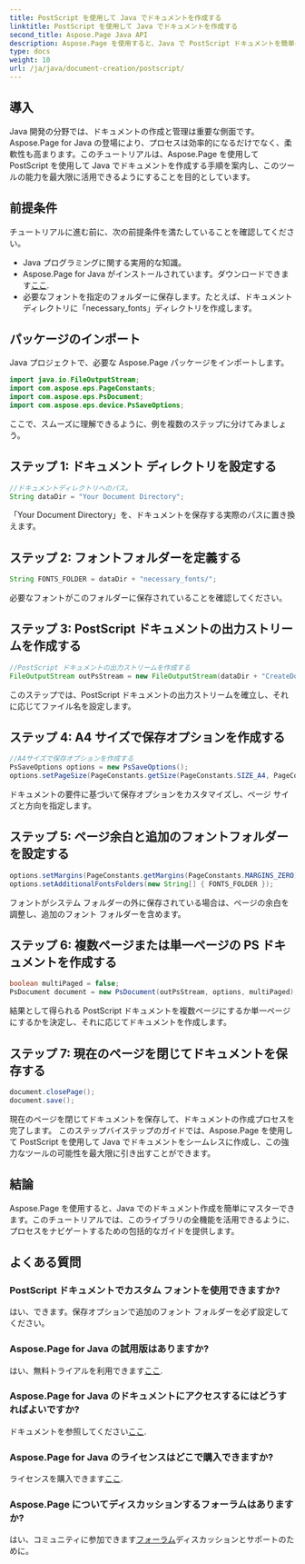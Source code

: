 ```yaml
---
title: PostScript を使用して Java でドキュメントを作成する
linktitle: PostScript を使用して Java でドキュメントを作成する
second_title: Aspose.Page Java API
description: Aspose.Page を使用すると、Java で PostScript ドキュメントを簡単に作成できます。ページ サイズ、余白、フォントをカスタマイズします。今すぐ無料トライアルを試してください!
type: docs
weight: 10
url: /ja/java/document-creation/postscript/
---
```

## 導入
Java 開発の分野では、ドキュメントの作成と管理は重要な側面です。 Aspose.Page for Java の登場により、プロセスは効率的になるだけでなく、柔軟性も高まります。このチュートリアルは、Aspose.Page を使用して PostScript を使用して Java でドキュメントを作成する手順を案内し、このツールの能力を最大限に活用できるようにすることを目的としています。
## 前提条件
チュートリアルに進む前に、次の前提条件を満たしていることを確認してください。
- Java プログラミングに関する実用的な知識。
-  Aspose.Page for Java がインストールされています。ダウンロードできます[ここ](https://releases.aspose.com/page/java/).
- 必要なフォントを指定のフォルダーに保存します。たとえば、ドキュメント ディレクトリに「necessary_fonts」ディレクトリを作成します。
## パッケージのインポート
Java プロジェクトで、必要な Aspose.Page パッケージをインポートします。
```java
import java.io.FileOutputStream;
import com.aspose.eps.PageConstants;
import com.aspose.eps.PsDocument;
import com.aspose.eps.device.PsSaveOptions;

```
ここで、スムーズに理解できるように、例を複数のステップに分けてみましょう。
## ステップ 1: ドキュメント ディレクトリを設定する
```java
//ドキュメントディレクトリへのパス。
String dataDir = "Your Document Directory";
```
「Your Document Directory」を、ドキュメントを保存する実際のパスに置き換えます。
## ステップ 2: フォントフォルダーを定義する
```java
String FONTS_FOLDER = dataDir + "necessary_fonts/";
```
必要なフォントがこのフォルダーに保存されていることを確認してください。
## ステップ 3: PostScript ドキュメントの出力ストリームを作成する
```java
//PostScript ドキュメントの出力ストリームを作成する
FileOutputStream outPsStream = new FileOutputStream(dataDir + "CreateDocument_outPS.ps");
```
このステップでは、PostScript ドキュメントの出力ストリームを確立し、それに応じてファイル名を設定します。
## ステップ 4: A4 サイズで保存オプションを作成する
```java
//A4サイズで保存オプションを作成する
PsSaveOptions options = new PsSaveOptions();
options.setPageSize(PageConstants.getSize(PageConstants.SIZE_A4, PageConstants.ORIENTATION_PORTRAIT));
```
ドキュメントの要件に基づいて保存オプションをカスタマイズし、ページ サイズと方向を指定します。
## ステップ 5: ページ余白と追加のフォントフォルダーを設定する
```java
options.setMargins(PageConstants.getMargins(PageConstants.MARGINS_ZERO));
options.setAdditionalFontsFolders(new String[] { FONTS_FOLDER });
```
フォントがシステム フォルダーの外に保存されている場合は、ページの余白を調整し、追加のフォント フォルダーを含めます。
## ステップ 6: 複数ページまたは単一ページの PS ドキュメントを作成する
```java
boolean multiPaged = false;
PsDocument document = new PsDocument(outPsStream, options, multiPaged);
```
結果として得られる PostScript ドキュメントを複数ページにするか単一ページにするかを決定し、それに応じてドキュメントを作成します。
## ステップ 7: 現在のページを閉じてドキュメントを保存する
```java
document.closePage();
document.save();
```
現在のページを閉じてドキュメントを保存して、ドキュメントの作成プロセスを完了します。
このステップバイステップのガイドでは、Aspose.Page を使用して PostScript を使用して Java でドキュメントをシームレスに作成し、この強力なツールの可能性を最大限に引き出すことができます。
## 結論
Aspose.Page を使用すると、Java でのドキュメント作成を簡単にマスターできます。このチュートリアルでは、このライブラリの全機能を活用できるように、プロセスをナビゲートするための包括的なガイドを提供します。
## よくある質問
### PostScript ドキュメントでカスタム フォントを使用できますか?
はい、できます。保存オプションで追加のフォント フォルダーを必ず設定してください。
### Aspose.Page for Java の試用版はありますか?
はい、無料トライアルを利用できます[ここ](https://releases.aspose.com/).
### Aspose.Page for Java のドキュメントにアクセスするにはどうすればよいですか?
ドキュメントを参照してください[ここ](https://reference.aspose.com/page/java/).
### Aspose.Page for Java のライセンスはどこで購入できますか?
ライセンスを購入できます[ここ](https://purchase.aspose.com/buy).
### Aspose.Page についてディスカッションするフォーラムはありますか?
はい、コミュニティに参加できます[フォーラム](https://forum.aspose.com/c/page/39)ディスカッションとサポートのために。